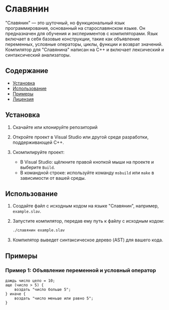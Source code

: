 # Славянин

"Славянин" — это шуточный, но функциональный язык программирования, основанный на старославянском языке. Он предназначен для обучения и экспериментов с компиляторами. Язык включает в себя базовые конструкции, такие как объявление переменных, условные операторы, циклы, функции и возврат значений. Компилятор для "Славянина" написан на C++ и включает лексический и синтаксический анализаторы.

## Содержание

- [Установка](#установка)
- [Использование](#использование)
- [Примеры](#примеры)
- [Лицензия](#лицензия)

## Установка

1. Скачайте или клонируйте репозиторий
2. Откройте проект в Visual Studio или другой среде разработки, поддерживающей C++.

3. Скомпилируйте проект:
    - В Visual Studio: щёлкните правой кнопкой мыши на проекте и выберите `Build`.
    - В командной строке: используйте команду `msbuild` или `make` в зависимости от вашей среды.

## Использование

1. Создайте файл с исходным кодом на языке "Славянин", например, `example.slav`.

2. Запустите компилятор, передав ему путь к файлу с исходным кодом:
    ```sh
    ./славянин example.slav
    ```

3. Компилятор выведет синтаксическое дерево (AST) для вашего кода.

## Примеры

### Пример 1: Объявление переменной и условный оператор

```slav
даждь число цело = 10;
аще (число > 5) {
    воздать "число больше 5";
} иначе {
    воздать "число меньше или равно 5";
}
